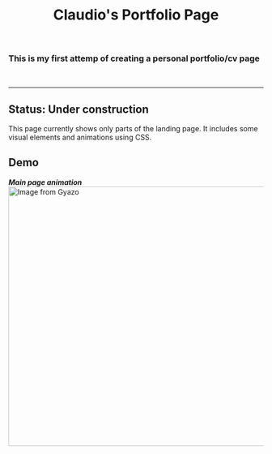 <h1 align='center'>Claudio's Portfolio Page </h1><br />

### This is my first attemp of creating a personal portfolio/cv page
<br />

------------------------------  
## Status: Under construction
This page currently shows only parts of the landing page. It includes some visual elements and animations using CSS.

## Demo 
***Main page animation***<br />
<a href="https://gyazo.com/abec9fcc48a47986f5bd749161a90b5f"><img src="https://i.gyazo.com/abec9fcc48a47986f5bd749161a90b5f.gif" alt="Image from Gyazo" width="512"/></a>
